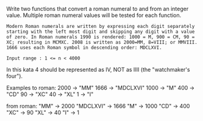 ﻿Write two functions that convert a roman numeral to and from an integer value. Multiple roman numeral values will be tested for each function.

    Modern Roman numerals are written by expressing each digit separately starting with the left most digit and skipping any digit with a value of zero. In Roman numerals 1990 is rendered: 1000 = M, 900 = CM, 90 = XC; resulting in MCMXC. 2008 is written as 2000=MM, 8=VIII; or MMVIII. 1666 uses each Roman symbol in descending order: MDCLXVI.

    Input range : 1 <= n < 4000

In this kata 4 should be represented as IV, NOT as IIII (the "watchmaker's four").

Examples
    to roman:
2000 -> "MM"
1666 -> "MDCLXVI"
1000 -> "M"
400 -> "CD"
90 -> "XC"
40 -> "XL"
1 -> "I"

from roman:
"MM"      -> 2000
"MDCLXVI" -> 1666
"M"       -> 1000
"CD"      -> 400
"XC"      -> 90
"XL"      -> 40
"I"       -> 1
